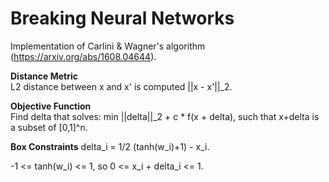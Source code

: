 # Breaking Neural Networks

Implementation of Carlini & Wagner's algorithm (https://arxiv.org/abs/1608.04644).

**Distance Metric**   
L2 distance between x and x' is computed ||x - x'||_2.

**Objective Function**   
Find delta that solves: min ||delta||_2 + c * f(x + delta), such that x+delta is a subset of [0,1]^n.

**Box Constraints**
delta_i = 1/2 (tanh(w_i)+1) - x_i.

-1 <= tanh(w_i) <= 1, so 0 <= x_i + delta_i <= 1.
